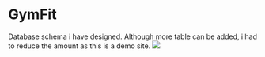 # GymFit
 
 Database schema i have designed. Although more table can be added, i had to reduce the amount as this is a demo site.
![](https://i.imgur.com/GMOJ7ny.png)

